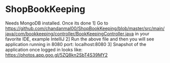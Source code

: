 # ShopBookKeeping

Needs MongoDB installed. Once its done
1] Go to https://github.com/chandanmal00/ShopBookKeeping/blob/master/src/main/java/com/bookkeeping/controller/BookKeepingController.java in your favorite IDE, example IntelliJ
2] Run the above file and then you will see application running in 8080 port: localhost:8080
3] Snapshot of the application once logged in looks like: https://photos.app.goo.gl/5ZQ8kn2SbT4S39MY2
